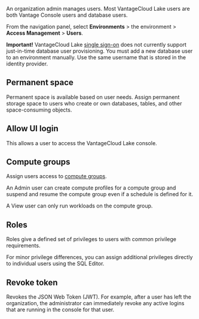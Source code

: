An organization admin manages users. Most VantageCloud Lake users are both Vantage Console users and database users.

From the navigation panel, select **Environments** > the environment > **Access Management** > **Users**.

**Important!** VantageCloud Lake [single sign-on](mxq1680183881642.md) does not currently support just-in-time database user provisioning. You must add a new database user to an environment manually. Use the same username that is stored in the identity provider.

## Permanent space


Permanent space is available based on user needs. Assign permanent storage space to users who create or own databases, tables, and other space-consuming objects.

## Allow UI login


This allows a user to access the VantageCloud Lake console.

## Compute groups


Assign users access to [compute groups](mqu1640280532737.md).

An Admin user can create compute profiles for a compute group and suspend and resume the compute group even if a schedule is defined for it.

A View user can only run workloads on the compute group.

## Roles


Roles give a defined set of privileges to users with common privilege requirements.

For minor privilege differences, you can assign additional privileges directly to individual users using the SQL Editor.

## Revoke token


Revokes the JSON Web Token (JWT). For example, after a user has left the organization, the administrator can immediately revoke any active logins that are running in the console for that user.

